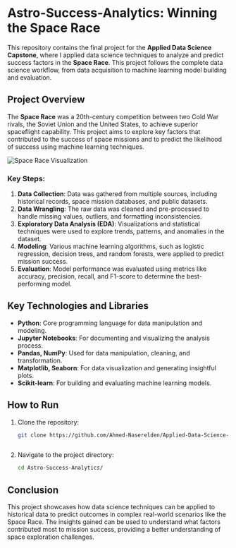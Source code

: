 # Astro-Success-Analytics: Winning the Space Race

This repository contains the final project for the **Applied Data Science Capstone**, where I applied data science techniques to analyze and predict success factors in the **Space Race**. This project follows the complete data science workflow, from data acquisition to machine learning model building and evaluation.

## Project Overview
The **Space Race** was a 20th-century competition between two Cold War rivals, the Soviet Union and the United States, to achieve superior spaceflight capability. This project aims to explore key factors that contributed to the success of space missions and to predict the likelihood of success using machine learning techniques.

![Space Race Visualization](https://th.bing.com/th/id/R.a771c09aaea5a9bb102295426694316c?rik=2Zhe0dRuf3II3Q&pid=ImgRaw&r=0)  <!-- Replace with your image file path -->

### Key Steps:
1. **Data Collection**: Data was gathered from multiple sources, including historical records, space mission databases, and public datasets.
2. **Data Wrangling**: The raw data was cleaned and pre-processed to handle missing values, outliers, and formatting inconsistencies.
3. **Exploratory Data Analysis (EDA)**: Visualizations and statistical techniques were used to explore trends, patterns, and anomalies in the dataset.
4. **Modeling**: Various machine learning algorithms, such as logistic regression, decision trees, and random forests, were applied to predict mission success.
5. **Evaluation**: Model performance was evaluated using metrics like accuracy, precision, recall, and F1-score to determine the best-performing model.

## Key Technologies and Libraries
- **Python**: Core programming language for data manipulation and modeling.
- **Jupyter Notebooks**: For documenting and visualizing the analysis process.
- **Pandas, NumPy**: Used for data manipulation, cleaning, and transformation.
- **Matplotlib, Seaborn**: For data visualization and generating insightful plots.
- **Scikit-learn**: For building and evaluating machine learning models.

## How to Run

1. Clone the repository:
   ```bash
   git clone https://github.com/Ahmed-Naserelden/Applied-Data-Science-Capstone.git
  
2. Navigate to the project directory:
    ```bash
    cd Astro-Success-Analytics/

## Conclusion

This project showcases how data science techniques can be applied to historical data to predict outcomes in complex real-world scenarios like the Space Race. The insights gained can be used to understand what factors contributed most to mission success, providing a better understanding of space exploration challenges.
